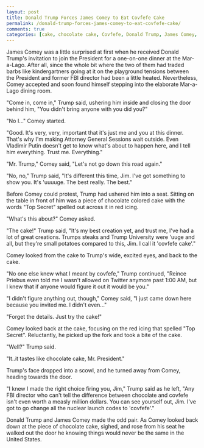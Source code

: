```yaml
---
layout: post
title: Donald Trump Forces James Comey to Eat Covfefe Cake
permalink: /donald-trump-forces-james-comey-to-eat-covfefe-cake/
comments: true
categories: [cake, chocolate cake, Covfefe, Donald Trump, James Comey, Politics, President Trump, Trump]
---
```

James Comey was a little surprised at first when he received Donald Trump's invitation to join the President for a one-on-one dinner at the Mar-a-Lago. After all, since the whole bit where the two of them had traded barbs like kindergartners going at it on the playground tensions between the President and former FBI director had been a little heated. Nevertheless, Comey accepted and soon found himself stepping into the elaborate Mar-a-Lago dining room.

"Come in, come in," Trump said, ushering him inside and closing the door behind him, "You didn't bring anyone with you did you?"

"No I..." Comey started.

"Good. It's very, very, important that it's just me and you at this dinner. That's why I'm making Attorney General Sessions wait outside. Even Vladimir Putin doesn't get to know what's about to happen here, and I tell him everything. Trust me. Everything."

"Mr. Trump," Comey said, "Let's not go down this road again."

"No, no," Trump said, "It's different this time, Jim. I've got something to show you. It's 'uuuuge. The best really. The best."

Before Comey could protest, Trump had ushered him into a seat. Sitting on the table in front of him was a piece of chocolate colored cake with the words "Top Secret" spelled out across it in red icing.

"What's this about?" Comey asked.

"The cake!" Trump said, "It's my best creation yet, and trust me, I've had a lot of great creations. Trumps steaks and Trump University were 'uuge and all, but they're small potatoes compared to this, Jim. I call it 'covfefe cake'."

Comey looked from the cake to Trump's wide, excited eyes, and back to the cake.

"No one else knew what I meant by covfefe," Trump continued, "Reince Priebus even told me I wasn't allowed on Twitter anymore past 1:00 AM, but I knew that if anyone would figure it out it would be you."

"I didn't figure anything out, though," Comey said, "I just came down here because you invited me. I didn't even..."

"Forget the details. Just try the cake!"

Comey looked back at the cake, focusing on the red icing that spelled "Top Secret". Reluctantly, he picked up the fork and took a bite of the cake.

"Well?" Trump said.

"It..it tastes like chocolate cake, Mr. President."

Trump's face dropped into a scowl, and he turned away from Comey, heading towards the door.

"I knew I made the right choice firing you, Jim," Trump said as he left, "Any FBI director who can't tell the difference between chocolate and covfefe isn't even worth a measly million dollars. You can see yourself out, Jim. I've got to go change all the nuclear launch codes to 'covfefe'."

Donald Trump and James Comey made the odd pair. As Comey looked back down at the piece of chocolate cake, sighed, and rose from his seat he walked out the door he knowing things would never be the same in the United States.

